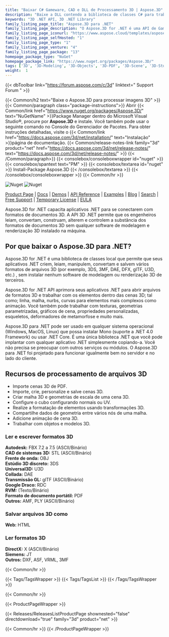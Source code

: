 ```yaml
---
title: "Baixar C# Gameware, CAD e DLL de Processamento 3D | Aspose.3D"
description: "Baixe a DLL contendo a biblioteca de classes C# para trabalhar com arquivos 3D (3DS, 3MF, DAE, DFX, USD, MA, gITF, U3D), malhas, geometrias, cenas, animações via API .NET no local."
keywords: "3D .NET API, 3D .NET Library"
family_listing_page_title: "Aspose.3D para .NET"
family_listing_page_description: "O Aspose.3D for .NET é uma API de Gameware e Computer-Aided-Designing (CAD) rica em recursos que permite que aplicativos Mono e .NET, incluindo ASP.NET, Windows Forms e Web Services, se conectem automaticamente a formatos de documentos 3D predominantes sem qualquer 3D software de modelagem e renderização sendo instalado no servidor. Ele suporta Discreet3DS, WavefrontOBJ, Maya (ASCII), FBX (ASCII, Binário), STL (ASCII, Binário), USDC, USDZ, PDMS RVM, Universal3D, Collada, glTF, GLB, PLY, HTML5, A3DW, DirectX e Google Draco formatos de arquivo, permitindo que os desenvolvedores criem, leiam, convertam, modifiquem e controlem facilmente a substância desses formatos de documentos 3D usando a API Aspose.3D."
family_listing_page_iconurl: "https://www.aspose.cloud/templates/aspose/App_Themes/V3/images/3d/272x272/aspose_3d-for-net-min.png"
family_listing_page_selfHosted: "1"
family_listing_page_type: "1"
family_listing_page_venture: "4"
family_listing_page_package: "13"
homepage_package_type: "NuGet"
homepage_package_link: "https://www.nuget.org/packages/Aspose.3D/"
tags: ['3D', '3D-Modeling', '3D-Objects', '3D-PDF', '3D-Scene', '3D-Studio-Max', '3D-Viewports', '3DS', '3D-to-GLTF2.0', '3D-to-HTML', '3D-to-PDF', '3MF', 'AMF', 'Animation', 'ASE', 'Aspose.3D', 'Aspose.Total', 'AutoCAD', 'Autodesk', 'Collada', 'Conholdate', 'Conholdate.Total', 'Cylinder', 'DAE', 'Darco', 'DirectX', 'DRC', 'DXF', 'FBX', 'Geometry', 'gITF', 'HTML', 'JT', 'Linear-Extrusion', 'Mesh', 'Morph', 'NURBS', 'OBJ', 'PDF', 'PLY', 'PointCloud', 'Polygons', 'Redenring', 'RVM', 'Skeleton', 'STL', 'U3D', 'VRML', 'Wavefront', 'X', 'Maya']
weight:  1
---
```


{{< dbToolbar link="https://forum.aspose.com/c/3d" linktext=" Support Forum " >}}

{{< Common/h2 text="Baixe o Aspose.3D para processar imagens 3D"  >}}
{{< Common/paragraph class="package-instructions">}}
Abrir
{{< Common/link href="https://www.nuget.org/packages/Aspose.3D/" text="NuGetName"  >}}Package Manager dentro do Microsoft Visual Studio®, procure por <b>Aspose.3D</b> e instale. Você também pode usar o seguinte comando no Console do Gerenciador de Pacotes. Para obter instruções detalhadas, visite o
{{< Common/link href="https://docs.aspose.com/3d/net/installation/" text="Instalação"  >}}página de documentação.
{{< Common/release-notes-link family="3d" product="net" href="https://docs.aspose.com/3d/net/release-notes/" text="https://docs.aspose.com/3d/net/release-notes/"  >}}
{{< /Common/paragraph>}}
{{< consolebox/consoleboxwrapper id="nuget" >}}
       {{< consolebox/spantext text="PM" >}}
       {{< consolebox/textarea id="nuget" >}} Install-Package Aspose.3D {{< /consolebox/textarea >}}
{{< /consolebox/consoleboxwrapper >}}
{{< Common/hr >}}

![Nuget](https://img.shields.io/nuget/v/Aspose.3D) ![Nuget](https://img.shields.io/nuget/dt/Aspose.3D?label=nuget%20downloads)

[Product Page](https://products.aspose.com/3d/net/) | [Docs](https://docs.aspose.com/3d/net/) | [Demos](https://products.aspose.app/3d/family) | [API Reference](https://reference.aspose.com/3d/net/) | [Examples](https://github.com/aspose-3d/Aspose.3D-for-.NET/tree/master/Examples) | [Blog](https://blog.aspose.com/category/3d/) | [Search](https://search.aspose.com/) | [Free Support](https://forum.aspose.com/c/3d) | [Temporary License](https://purchase.aspose.com/temporary-license) | [EULA](https://about.aspose.com/legal/eula/)

Aspose.3D for .NET capacita aplicativos .NET para se conectarem com formatos de documentos 3D. A API 3D .NET permite que os engenheiros leiam, convertam, construam, alterem e controlem a substância dos formatos de documentos 3D sem qualquer software de modelagem e renderização 3D instalado na máquina.

## Por que baixar o Aspose.3D para .NET?

Aspose.3D for .NET é uma biblioteca de classes local que permite que seus aplicativos .NET criem, leiam, manipulem, convertam e salvem vários formatos de arquivos 3D (por exemplo, 3DS, 3MF, DAE, DFX, gITF, U3D, etc.) , sem instalar nenhum software de modelagem ou renderização 3D de terceiros.

Aspose.3D for .NET API aprimora seus aplicativos .NET para abrir arquivos de formatos 3D e trabalhar com os elementos dentro das cenas 3D; tal como; linha, malha, nurbs, curvas para elementos mais complexos como animação. Você também pode trabalhar com texturas, geometrias parametrizadas, gráficos de cena, propriedades personalizadas, esqueletos, deformadores de metamorfose e muito mais.

Aspose.3D para .NET pode ser usado em qualquer sistema operacional (Windows, MacOS, Linux) que possa instalar Mono (suporte a .NET 4.0 Framework) ou usar .NET Core. É uma única biblioteca .NET que você pode implantar com qualquer aplicativo .NET simplesmente copiando-a. Você não precisa se preocupar com outros serviços ou módulos. O Aspose.3D para .NET foi projetado para funcionar igualmente bem no servidor e no lado do cliente.

## Recursos de processamento de arquivos 3D

- Importe cenas 3D de PDF.
- Importe, crie, personalize e salve cenas 3D.
- Criar malha 3D e geometrias de escala de uma cena 3D.
- Configure o cubo configurando normais ou UV.
- Realize a formatação de elementos usando transformações 3D.
- Compartilhe dados de geometria entre vários nós de uma malha.
- Adicione animação de cena 3D.
- Trabalhar com objetos e modelos 3D.

### Ler e escrever formatos 3D

**Autodesk:** FBX 7.2 a 7.5 (ASCII/Binário)\
**CAD de sistemas 3D:** STL (ASCII/Binário)\
**Frente de onda:** OBJ\
**Estúdio 3D discreto:** 3DS\
**Universal3D:** U3D\
**Collada:** DAE\
**Transmissão GL:** glTF (ASCII/Binário)\
**Google Draco:** RDC\
**RVM:** (Texto/Binário)\
**Formato de documento portátil:** PDF\
**Outros:** AMF, PLY (ASCII/Binário)

### Salvar arquivos 3D como

**Web:** HTML

### Ler formatos 3D

**DirectX:** X (ASCII/Binário)\
**Siemens:** JT\
**Outros:** DXF, ASF, VRML, 3MF

{{< Common/hr >}}

{{< Tags/TagsWrapper >}}
 {{< Tags/TagsList >}}
{{< /Tags/TagsWrapper >}}

{{< Common/hr >}}

{{< ProductPageWrapper >}}
<!-- ReleasesListProductPage-->
   {{< Releases/ReleasesListProductPage shownested="false"  directdownload="true" family="3d" product="net" >}}
<!-- /ReleasesListProductPage-->
{{< Common/hr >}}
{{< /ProductPageWrapper >}}

